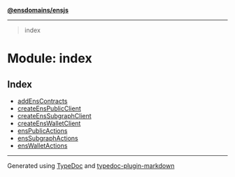 [**@ensdomains/ensjs**](../README.md)

---

> index

# Module: index

## Index

- [addEnsContracts](function.addEnsContracts.md)
- [createEnsPublicClient](function.createEnsPublicClient.md)
- [createEnsSubgraphClient](function.createEnsSubgraphClient.md)
- [createEnsWalletClient](function.createEnsWalletClient.md)
- [ensPublicActions](function.ensPublicActions.md)
- [ensSubgraphActions](function.ensSubgraphActions.md)
- [ensWalletActions](function.ensWalletActions.md)

---

Generated using [TypeDoc](https://typedoc.org/) and [typedoc-plugin-markdown](https://www.npmjs.com/package/typedoc-plugin-markdown)
